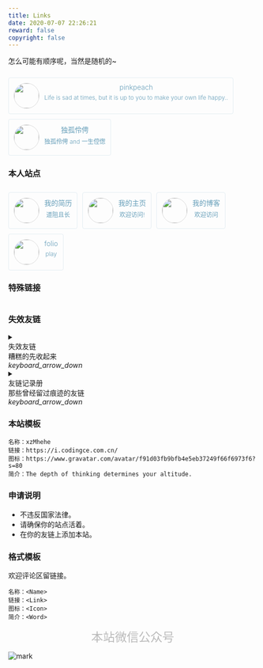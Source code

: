 ```yaml
---
title: Links
date: 2020-07-07 22:26:21
reward: false
copyright: false
---
```

怎么可能有顺序呢，当然是随机的~

<div class="friends">
    <a class="brick mdui-ripple mdui-ripple-white" href="https://pinkpeachabc.cn/">
        <img class="blog-avatar" src="https://cdn.jsdelivr.net/gh/pinkpeachabc/images/Blog-imgs/logo.png">
        <div class="container">
            <div class="name">pinkpeach</div>
            <div class="motto">Life is sad at times, but it is up to you to make your own life happy..</div>
        </div>
    </a>
</div>

<div class="friends">
    <a class="brick mdui-ripple mdui-ripple-white" href="https://blog.icyuyan.net/">
        <img class="blog-avatar" src="https://q.qlogo.cn/headimg_dl?dst_uin=1184662350&spec=640">
        <div class="container">
            <div class="name">独孤伶俜</div>
            <div class="motto">独孤伶俜 and 一生倥偬</div>
        </div>
    </a>
</div>

### 本人站点

<div class="friends">
    <a class="brick mdui-ripple mdui-ripple-white" href="http://r.codingce.com.cn/">
        <img class="blog-avatar" src="http://yanxuan.nosdn.127.net/6e122f997506c72f08a3bf2ace84f83b.jpg">
        <div class="container">
            <div class="name">我的简历</div>
            <div class="motto">道阻且长</div>
        </div>
    </a>
    <a class="brick mdui-ripple mdui-ripple-white" href="https://z.codingce.com.cn/">
        <img class="blog-avatar" src="https://avatars3.githubusercontent.com/u/15863367?s=100&v=4">
        <div class="container">
            <div class="name">我的主页</div>
            <div class="motto">欢迎访问!</div>
        </div>
    </a>
    <a class="brick mdui-ripple mdui-ripple-white" href="https://halo.codingce.com.cn/">
        <img class="blog-avatar" src="https://avatars2.githubusercontent.com/u/472311?s=100&v=4">
        <div class="container">
            <div class="name">我的博客</div>
            <div class="motto">欢迎访问</div>
        </div>
    </a>
        <a class="brick mdui-ripple mdui-ripple-white" href="https://folio.codingce.com.cn/">
        <img class="blog-avatar" src="https://avatars1.githubusercontent.com/u/20219567?s=100&v=4">
        <div class="container">
            <div class="name">folio</div>
            <div class="motto">play</div>
        </div>
    </a>
</div>

### 特殊链接

<div class="friends">
    <!-- <a class="brick mdui-ripple mdui-ripple-white" href="https://www.bandbbs.cn/">
        <img class="blog-avatar" src="http://yanxuan.nosdn.127.net/6e122f997506c72f08a3bf2ace84f83b.jpg">
        <div class="container">
            <div class="name">米坛</div>
            <div class="motto">创造不一样</div>
        </div>
    </a> -->
    <!-- <a class="brick mdui-ripple mdui-ripple-white" href="https://aidn.jp/">
        <img class="blog-avatar" src="https://aidn.jp/apple-touch-icon.png">
        <div class="container">
            <div class="name">AIDN</div>
            <div class="motto">daniwell official website</div>
        </div>
    </a> -->
    <!-- <a class="brick mdui-ripple mdui-ripple-white" href="http://www.zhisou.cc">
        <img class="blog-avatar" src="https://secure.gravatar.com/avatar/1ee71d9da3b0fc793f4ad544533ebde4?s=200">
        <div class="container">
            <div class="name">来语直搜</div>
            <div class="motto">专注你的热爱</div>
        </div>
    </a> -->
</div>

### 失效友链

<details class="mdui-panel-item">
<summary class="mdui-panel-item-header" style="outline:none">
<div class="mdui-panel-item-title">失效友链</div>
<div class="mdui-panel-item-summary">糟糕的先收起来</div>
<i class="mdui-panel-item-arrow mdui-icon material-icons">keyboard_arrow_down</i>
</summary>
<div class="mdui-panel-item-body">
<div class="friends" style="opacity:0.5;">
    <a class="brick mdui-ripple mdui-ripple-white" href="https://blog.martis.me" target="_blank" rel="noopener">
        <img class="blog-avatar" src="https://blog.martis.me/images/me.jpg">
        <div class="container">
            <div class="name">Marti’s Blog</div>
            <div class="motto">摸鱼天下第一</div>
        </div>
    </a>
    <a class="brick mdui-ripple mdui-ripple-white" href="http://blog.ycly.ml/" target="_blank" rel="noopener">
        <img class="blog-avatar" src="http://blog.ycly.ml/ycly/ycly.png">
        <div class="container">
            <div class="name">洋葱落叶的博客</div>
            <div class="motto long">一个 Android 发烧友的博客</div>
        </div>
    </a>
    <a class="brick mdui-ripple mdui-ripple-white" href="https://xiaohuyao.cn/">
        <img class="blog-avatar" src="https://t.xiaohuyao.cn/blog/typecho/%E5%A4%B4%E5%83%8F.jpg-tu">
        <div class="container">
            <div class="name">小狐妖博客</div>
            <div class="motto">I'm fine.</div>
        </div>
    </a>
    <a class="brick mdui-ripple mdui-ripple-white" href="https://www.raaynk.com">
        <img class="blog-avatar" src="https://www.raaynk.com/wp-content/uploads/2019/07/avatar_2.jpg">
        <div class="container">
            <div class="name">Raaynk’s Blog</div>
            <div class="motto">Raaynk的个人博客</div>
        </div>
    </a>
</div>
</div>
</details>

<details class="mdui-panel-item">
<summary class="mdui-panel-item-header" style="outline:none">
<div class="mdui-panel-item-title">友链记录册</div>
<div class="mdui-panel-item-summary">那些曾经留过痕迹的友链</div>
<i class="mdui-panel-item-arrow mdui-icon material-icons">keyboard_arrow_down</i>
</summary>
<div class="mdui-panel-item-body">
    <li>2019-12-01 —— 粉色桃子的博客</li>
    <li>2020-08-10 —— 独孤伶俜</li>
</div>
</details>

<style>
.friends{display:flex;flex-wrap:wrap;}.friends .brick{-webkit-transition:all .3s ease;transition:all .3s ease;}.friends .brick{display:flex;margin:10px 10px 0 0;text-decoration:none;font-weight:300;padding:10px;background-color:#fff0;border:solid 1px #659eb929;color:#659eb9;text-align:center;border-radius:4px;overflow:hidden}.friends .brick:hover{background-color:#659eb9;color:#fff;border:solid 1px #659eb9;box-shadow:0 6px 16px 0 rgba(80, 178, 243, 0.35);}.blog-avatar:hover{animation:whirl 0.5s;}
@keyframes whirl{0%{transform:rotate(0deg);}100%{transform:rotate(360deg);}}.friends .brick:active{-webkit-transform:scale(0.95);-moz-transform:scale(0.95);-ms-transform:scale(0.95);-o-transform:scale(0.95);transform:scale(0.95);}.friends .brick .blog-avatar{background-color:#fff0;color:#fff;border:solid 1px #dbdbdb;border-radius:50%;width:50px;height:50px;}.friends .brick .container{margin-left:10px;}.friends .brick .container .name{font-size:14px;}.friends .brick .container .motto{font-size:12px;margin-top:5px;-webkit-box-orient:vertical;-webkit-line-clamp:1;}
@media(max-width:450px){.friends .brick{width:100%;}.friends .brick .container{margin-left:0;width:100%;}.motto{width: 100% !important;}}.motto.long{width:100px;overflow:hidden;text-overflow:ellipsis;white-space:nowrap;}.mdui-panel-item[open] .mdui-panel-item-arrow{transform:rotate(180deg);}.mdui-panel-item-body {height:auto!important;}
</style>

### 本站模板

```CWorld
名称：xzMhehe
链接：https://i.codingce.com.cn/
图标：https://www.gravatar.com/avatar/f91d03fb9bfb4e5eb37249f66f6973f6?s=80
简介：The depth of thinking determines your altitude.
```

### 申请说明

- 不违反国家法律。
- 请确保你的站点活着。
- 在你的友链上添加本站。

### 格式模板

欢迎评论区留链接。

```Example
名称：<Name>
链接：<Link>
图标：<Icon>
简介：<Word>
```


<center><font color=BBBBBB size=5>本站微信公众号</font></center>

![mark](https://s1.ax1x.com/2020/07/17/UsFeJJ.jpg)